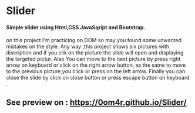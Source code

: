 # Slider
#### Simple slider using Html,CSS JavaSqript and Bootstrap.
on this project I'm practicing on DOM so may you found some unwanted mistakes on the style.
Any way ,this project shows six pictures with discription and if you clik on the picture the slide will open and displaying the targeted pictur.
Also You can move to the next picture by press right arrow on keyboard or click on the right arrow button, as the same to move to the previous picture,you click or press on the left arrow.
Finally you can close the slide by click on close button or press escape button on keyboard .
## See preview on : https://0om4r.github.io/Slider/
